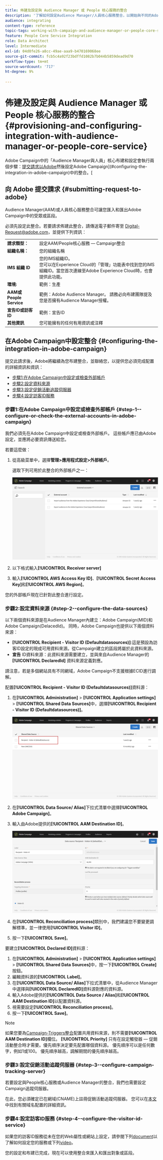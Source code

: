 ```yaml
---
title: 佈建及設定與 Audience Manager 或 People 核心服務的整合
description: '了解如何設定Audience Manager/人員核心服務整合，以開始與不同的Adobe Experience Cloud解決方案共用受眾或區段。 '
audience: integrating
content-type: reference
topic-tags: working-with-campaign-and-audience-manager-or-people-core-service
feature: People Core Service Integration
role: Data Architect
level: Intermediate
exl-id: 04d0fe26-a8cc-49ae-aaa9-b470169068ee
source-git-commit: fcb5c4a92f23bdffd1082b7b044b5859dead9d70
workflow-type: tm+mt
source-wordcount: '717'
ht-degree: 9%

---
```


# 佈建及設定與 Audience Manager 或 People 核心服務的整合{#provisioning-and-configuring-integration-with-audience-manager-or-people-core-service}

Adobe Campaign中的「Audience Manager與人員」核心布建和設定會執行兩個步驟：[提交請求以Adobe](#submitting-request-to-adobe)然後設定Adobe Campaign](#configuring-the-integration-in-adobe-campaign)中的整合。[

## 向 Adobe 提交請求 {#submitting-request-to-adobe}

Audience Manager(AAM)或人員核心服務整合可讓您匯入和匯出Adobe Campaign中的受眾或區段。

必須先設定此整合。若要請求佈建此整合，請傳送電子郵件寄至 [Digital-Request@adobe.com](mailto:Digital-Request@adobe.com)，並提供下列資訊：

<table> 
 <tbody> 
  <tr> 
   <td> <strong>請求類型：</strong><br /> </td> 
   <td> 設定AAM/People核心服務 — Campaign整合 </td> 
  </tr> 
  <tr> 
   <td> <strong>組織名稱：</strong><br /> </td> 
   <td> 您的組織名稱 </td> 
  </tr> 
  <tr> 
   <td> <strong>IMS 組織 ID</strong><br /> </td> 
   <td> 您的IMS組織ID。 <br> 您可以在Experience Cloud的「管理」功能表中找到您的IMS組織ID。當您首次連線至Adobe Experience Cloud時，也會提供此功能。 </td> 
  </tr> 
  <tr> 
   <td> <strong>環境:</strong><br /> </td> 
   <td> 範例：生產 </td> 
  </tr> 
  <tr> 
   <td> <strong>AAM或People Service</strong><br /> </td> 
   <td> 範例：Adobe Audience Manager。 請務必向布建團隊提及您是否擁有Audience Manager授權。</td> 
  </tr> 
  <tr> 
   <td> <strong>宣告ID或訪客ID</strong><br /> </td> 
   <td> 範例：宣告ID </td> 
  </tr> 
  <tr> 
   <td> <strong>其他資訊</strong><br /> </td> 
   <td> 您可能擁有的任何有用資訊或注釋 </td> 
  </tr> 
 </tbody> 
</table>

## 在Adobe Campaign中設定整合 {#configuring-the-integration-in-adobe-campaign}

提交此請求後，Adobe將繼續為您布建整合，並聯絡您，以提供您必須完成配置的詳細資訊和資訊：

* [步驟1:在Adobe Campaign中設定或檢查外部帳戶](#step-1--configure-or-check-the-external-accounts-in-adobe-campaign)
* [步驟2:設定資料來源](#step-2--configure-the-data-sources)
* [步驟3:設定促銷活動追蹤伺服器](#step-3--configure-campaign-tracking-server)
* [步驟4:設定訪客ID服務](#step-4--configure-the-visitor-id-service)

### 步驟1:在Adobe Campaign中設定或檢查外部帳戶 {#step-1--configure-or-check-the-external-accounts-in-adobe-campaign}

我們必須先在Adobe Campaign中設定或檢查外部帳戶。 這些帳戶應已由Adobe設定，並應將必要資訊傳送給您。

若要這麼做：

1. 從高級菜單中，選擇&#x200B;**管理>應用程式設定>外部帳戶**。

   選取下列可用於此整合的外部帳戶之一：

   ![](assets/integration_aam_1.png)

1. 以下格式輸入&#x200B;**[!UICONTROL Receiver server]**
1. 輸入&#x200B;**[!UICONTROL AWS Access Key ID]**、**[!UICONTROL Secret Access Key]**&#x200B;和&#x200B;**[!UICONTROL AWS Region]**。

您的外部帳戶現在已針對此整合進行設定。

### 步驟2:設定資料來源 {#step-2--configure-the-data-sources}

以下兩個資料來源是在Audience Manager內建立：Adobe Campaign(MID)和Adobe Campaign(DelacedId)。 同時，Adobe Campaign也提供以下兩個資料來源：

* **[!UICONTROL Recipient - Visitor ID (Defaultdatasources)]**:這是預設為訪客ID設定的現成可用資料來源。從Campaign建立的區段將屬於此資料來源。
* **宣告** ID資料來源：此資料來源需要建立，並與來自Audience Manager的 **[!UICONTROL DeclaredId]** 資料來源定義對應。

請注意，若是多個網站具有不同網域，Adobe Campaign不支援根據ECID進行調解。

配置&#x200B;**[!UICONTROL Recipient - Visitor ID (Defaultdatasources)]**&#x200B;資料源：

1. 在&#x200B;**[!UICONTROL Administration]** > **[!UICONTROL Application settings]** > **[!UICONTROL Shared Data Sources]**&#x200B;中，選擇&#x200B;**[!UICONTROL Recipient - Visitor ID (Defaultdatasources)]**。

   ![](assets/integration_aam_2.png)

1. 在&#x200B;**[!UICONTROL Data Source/ Alias]**&#x200B;下拉式清單中選擇&#x200B;**[!UICONTROL Adobe Campaign]**。
1. 輸入由Adobe提供的&#x200B;**[!UICONTROL AAM Destination ID]**。

   ![](assets/integration_aam_3.png)

1. 在&#x200B;**[!UICONTROL Reconciliation process]**&#x200B;類別中，我們建議您不要變更調解標準，並一律使用&#x200B;**[!UICONTROL Visitor ID]**。
1. 按一下&#x200B;**[!UICONTROL Save]**。

要建立&#x200B;**[!UICONTROL Declared ID]**&#x200B;資料源：

1. 在&#x200B;**[!UICONTROL Administration]** > **[!UICONTROL Application settings]** > **[!UICONTROL Shared Data Sources]**&#x200B;中，按一下&#x200B;**[!UICONTROL Create]**&#x200B;按鈕。
1. 編輯資料源的&#x200B;**[!UICONTROL Label]**。
1. 在&#x200B;**[!UICONTROL Data Source/ Alias]**&#x200B;下拉式清單中，從Audience Manager中選擇與&#x200B;**[!UICONTROL DeclaredID]**&#x200B;資料源對應的資料源。
1. 輸入Adobe提供的&#x200B;**[!UICONTROL Data Source / Alias]**&#x200B;和&#x200B;**[!UICONTROL AAM Destination ID]**&#x200B;以配置資料源。
1. 視需要設定&#x200B;**[!UICONTROL Reconciliation process]**。
1. 按一下&#x200B;**[!UICONTROL Save]**。

>[!NOTE]
>
>如果您要為[Campaign-Triggers整合](../../integrating/using/configuring-triggers-in-experience-cloud.md)配置共用資料來源，則不需要&#x200B;**[!UICONTROL AAM Destination ID]**&#x200B;欄位。 **[!UICONTROL Priority]** 只有在設定觸發器 — 促銷活動整合時才需要。優先順序決定要先配置哪個資料源。 優先順序可以是任何數字，例如1或100。 優先順序越高，調解期間的優先順序越高。

### 步驟3:設定促銷活動追蹤伺服器 {#step-3--configure-campaign-tracking-server}

若要設定與People核心服務或Audience Manager的整合，我們也需要設定Campaign追蹤伺服器。

在此，您必須確定已在網域(CNAME)上註冊促銷活動追蹤伺服器。 您可以在[本文](https://helpx.adobe.com/tw/campaign/kb/domain-name-delegation.html)中找到有關域名配置的詳細資訊。

### 步驟4:設定訪客ID服務 {#step-4--configure-the-visitor-id-service}

如果您的訪客ID服務從未在您的Web屬性或網站上設定，請參閱下列[document](https://experienceleague.adobe.com/docs/id-service/using/implementation/setup-aam-analytics.html)以了解如何設定您的服務或下列[video](https://helpx.adobe.com/tw/marketing-cloud/how-to/email-marketing.html#step-two)。

您的設定和布建已完成，現在可以使用整合來匯入和匯出對象或區段。

